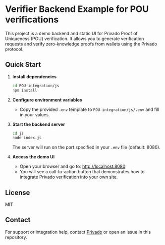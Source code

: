 # Verifier Backend Example for POU verifications

This project is a demo backend and static UI for Privado Proof of Uniqueness (POU) verification. It allows you to generate verification requests and verify zero-knowledge proofs from wallets using the Privado protocol.

## Quick Start

1. **Install dependencies**

   ```bash
   cd POU-integration/js
   npm install
   ```

2. **Configure environment variables**

   - Copy the provided `.env` template to `POU-integration/js/.env` and fill in your values.

3. **Start the backend server**

   ```bash
   cd js
   node index.js
   ```

   The server will run on the port specified in your `.env` file (default: 8080).

4. **Access the demo UI**

   - Open your browser and go to: [http://localhost:8080](http://localhost:8080)
   - You will see a call-to-action button that demonstrates how to integrate Privado verification into your own site.



## License

MIT

## Contact

For support or integration help, contact [Privado](https://privado.id) or open an issue in this repository. 
